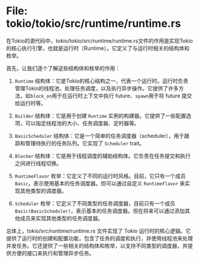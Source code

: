 # File: tokio/tokio/src/runtime/runtime.rs

在Tokio的源代码中，tokio/tokio/src/runtime/runtime.rs文件的作用是实现Tokio的核心执行引擎，也就是运行时（Runtime）。它定义了与运行时相关的结构体和枚举。

首先，让我们逐个了解这些结构体和枚举的作用：

1. `Runtime` 结构体：它是Tokio的核心结构之一，代表一个运行时。运行时负责管理Tokio的线程池，处理任务调度，以及执行异步操作。它提供了许多方法，如`block_on`用于在运行时上下文中执行 future、`spawn`用于将 future 提交给运行时等。

2. `Builder` 结构体：它是用于创建 `Runtime` 实例的构建器。它提供了一些配置选项，可以指定线程池的大小、任务调度器、定时器等。

3. `BasicScheduler` 结构体：它是一个简单的任务调度器（scheduler），用于跟踪和管理待执行的任务队列。它实现了 `Scheduler` trait。

4. `Blocker` 结构体：它是用于线程调度的辅助结构体。它负责在任务提交和执行之间进行线程切换。

5. `RuntimeFlavor` 枚举：它定义了不同的运行时风格。目前，它只有一个成员 `Basic`，表示使用基本的任务调度器。但可以通过自定义 `RuntimeFlavor` 来实现其他类型的调度器。

6. `Scheduler` 枚举：它定义了不同类型的任务调度器，目前只有一个成员 `Basic(BasicScheduler)`，表示基本的任务调度器。但在将来可以通过添加其他成员来实现其他类型的任务调度器。

总体上，tokio/src/runtime/runtime.rs 文件实现了 Tokio 运行时的核心逻辑。它提供了运行时的创建和配置功能，包含了任务的调度和执行，并使用线程池来处理并发任务。它还提供了一些相关的结构体和枚举，以支持不同类型的调度器，并提供方便的接口来执行和管理异步任务。


